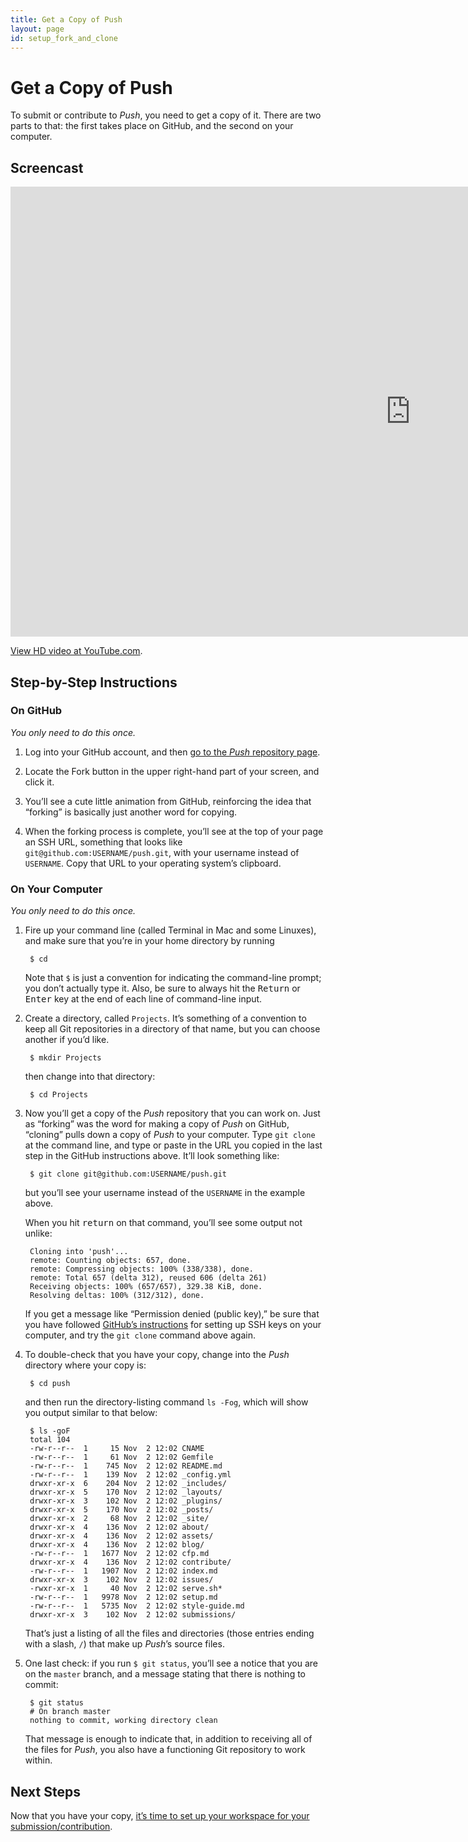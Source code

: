 ```yaml
---
title: Get a Copy of Push
layout: page
id: setup_fork_and_clone
---
```


# Get a Copy of Push

To submit or contribute to *Push*, you need to get a copy of it. There are two parts to that: the
first takes place on GitHub, and the second on your computer.

## Screencast

<div class="video-container">
  <iframe width="1280" height="720" src="http://www.youtube.com/embed/OXJAfq3xPVI?rel=0" frameborder="0" allowfullscreen="allowfullscreen"> </iframe>
</div>

[View HD video at YouTube.com](http://www.youtube.com/watch_popup?v=OXJAfq3xPVI&hd=1).

## Step-by-Step Instructions

### On GitHub
*You only need to do this once.*

1. Log into your GitHub account, and then [go to the *Push* repository page](https://github.com/cwcon/push/).

1. Locate the Fork button in the upper right-hand part of your screen, and click it.

1. You’ll see a cute little animation from GitHub, reinforcing the idea that “forking” is basically
   just another word for copying.

1. When the forking process is complete, you’ll see at the top of your page an SSH URL, something
   that looks like `git@github.com:USERNAME/push.git`, with your username instead of `USERNAME`.
   Copy that URL to your operating system’s clipboard.

### On Your Computer
*You only need to do this once.*

1. Fire up your command line (called Terminal in Mac and some Linuxes), and make sure that you’re
   in your home directory by running

        $ cd

   Note that `$` is just a convention for indicating the command-line prompt; you don’t actually
   type it. Also, be sure to always hit the <kbd>Return</kbd> or <kbd>Enter</kbd> key at the
   end of each line of command-line input.

1. Create a directory, called `Projects`. It’s something of a convention to keep all Git
   repositories in a directory of that name, but you can choose another if you’d like.

        $ mkdir Projects

   then change into that directory:

        $ cd Projects

1. Now you’ll get a copy of the *Push* repository that you can work on. Just as “forking” was the
   word for making a copy of *Push* on GitHub, “cloning” pulls down a copy of *Push* to your
   computer. Type `git clone` at the command line, and type or paste in the URL you copied in the
   last step in the GitHub instructions above. It’ll look something like:

        $ git clone git@github.com:USERNAME/push.git

   but you’ll see your username instead of the `USERNAME` in the example above.

   When you hit <kbd>return</kbd> on that command, you’ll see some output not unlike:

        Cloning into 'push'...
        remote: Counting objects: 657, done.
        remote: Compressing objects: 100% (338/338), done.
        remote: Total 657 (delta 312), reused 606 (delta 261)
        Receiving objects: 100% (657/657), 329.38 KiB, done.
        Resolving deltas: 100% (312/312), done.

   If you get a message like “Permission denied (public key),” be sure that you have followed
   [GitHub’s instructions](https://help.github.com/articles/generating-ssh-keys) for setting up SSH
   keys on your computer, and try the `git clone` command above again.

1. To double-check that you have your copy, change into the *Push* directory where your copy is:

        $ cd push

   and then run the directory-listing command `ls -Fog`, which will show you output similar to that
   below:

        $ ls -goF
        total 104
        -rw-r--r--  1     15 Nov  2 12:02 CNAME
        -rw-r--r--  1     61 Nov  2 12:02 Gemfile
        -rw-r--r--  1    745 Nov  2 12:02 README.md
        -rw-r--r--  1    139 Nov  2 12:02 _config.yml
        drwxr-xr-x  6    204 Nov  2 12:02 _includes/
        drwxr-xr-x  5    170 Nov  2 12:02 _layouts/
        drwxr-xr-x  3    102 Nov  2 12:02 _plugins/
        drwxr-xr-x  5    170 Nov  2 12:02 _posts/
        drwxr-xr-x  2     68 Nov  2 12:02 _site/
        drwxr-xr-x  4    136 Nov  2 12:02 about/
        drwxr-xr-x  4    136 Nov  2 12:02 assets/
        drwxr-xr-x  4    136 Nov  2 12:02 blog/
        -rw-r--r--  1   1677 Nov  2 12:02 cfp.md
        drwxr-xr-x  4    136 Nov  2 12:02 contribute/
        -rw-r--r--  1   1907 Nov  2 12:02 index.md
        drwxr-xr-x  3    102 Nov  2 12:02 issues/
        -rwxr-xr-x  1     40 Nov  2 12:02 serve.sh*
        -rw-r--r--  1   9978 Nov  2 12:02 setup.md
        -rw-r--r--  1   5735 Nov  2 12:02 style-guide.md
        drwxr-xr-x  3    102 Nov  2 12:02 submissions/

   That’s just a listing of all the files and directories (those entries ending with a slash, `/`)
   that make up *Push*’s source files.

1. One last check: if you run `$ git status`, you’ll see a notice that you are on the `master`
   branch, and a message stating that there is nothing to commit:

        $ git status
        # On branch master
        nothing to commit, working directory clean

   That message is enough to indicate that, in addition to receiving all of the files for *Push*,
   you also have a functioning Git repository to work within.

## Next Steps

Now that you have your copy,
[it’s time to set up your workspace for your submission/contribution](/setup/branching.html).
